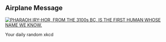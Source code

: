## Airplane Message
[![PHARAOH IRY-HOR, FROM THE 3100s BC, IS THE FIRST HUMAN WHOSE NAME WE KNOW.](https://imgs.xkcd.com/comics/airplane_message.png)](https://xkcd.com/1355/ "PHARAOH IRY-HOR, FROM THE 3100s BC, IS THE FIRST HUMAN WHOSE NAME WE KNOW.")

Your daily random xkcd
